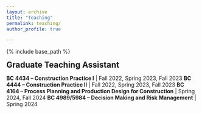 ```yaml
---
layout: archive
title: "Teaching"
permalink: teaching/
author_profile: true

---
```


<style type='text/css'>
h2, h3, h4, h5, h6 {margin: 0;}
.br {display: block; margin-bottom: 0em; margin: 0;} 
</style>

{% include base_path %}

## Graduate Teaching Assistant



**BC 4434 – Construction Practice I**  | Fall 2022, Spring 2023, Fall 2023
**BC 4444 – Construction Practice II** | Fall 2022, Spring 2023, Fall 2023
**BC 4164 – Process Planning and Production Design for Construction** | Spring 2024, Fall 2024
**BC 4989/5984 – Decision Making and Risk Management** | Spring 2024
